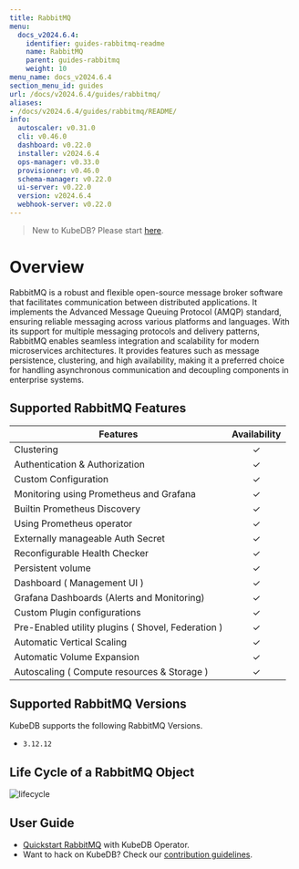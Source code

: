 ```yaml
---
title: RabbitMQ
menu:
  docs_v2024.6.4:
    identifier: guides-rabbitmq-readme
    name: RabbitMQ
    parent: guides-rabbitmq
    weight: 10
menu_name: docs_v2024.6.4
section_menu_id: guides
url: /docs/v2024.6.4/guides/rabbitmq/
aliases:
- /docs/v2024.6.4/guides/rabbitmq/README/
info:
  autoscaler: v0.31.0
  cli: v0.46.0
  dashboard: v0.22.0
  installer: v2024.6.4
  ops-manager: v0.33.0
  provisioner: v0.46.0
  schema-manager: v0.22.0
  ui-server: v0.22.0
  version: v2024.6.4
  webhook-server: v0.22.0
---
```


> New to KubeDB? Please start [here](/docs/v2024.6.4/README).

# Overview 

RabbitMQ is a robust and flexible open-source message broker software that facilitates communication between distributed applications. It implements the Advanced Message Queuing Protocol (AMQP) standard, ensuring reliable messaging across various platforms and languages. With its support for multiple messaging protocols and delivery patterns, RabbitMQ enables seamless integration and scalability for modern microservices architectures. It provides features such as message persistence, clustering, and high availability, making it a preferred choice for handling asynchronous communication and decoupling components in enterprise systems.

## Supported RabbitMQ Features

| Features                                           | Availability |
|----------------------------------------------------|:------------:|
| Clustering                                         |   &#10003;   |
| Authentication & Authorization                     |   &#10003;   |
| Custom Configuration                               |   &#10003;   |
| Monitoring using Prometheus and Grafana            |   &#10003;   |
| Builtin Prometheus Discovery                       |   &#10003;   |
| Using Prometheus operator                          |   &#10003;   |
| Externally manageable Auth Secret                  |   &#10003;   |
| Reconfigurable Health Checker                      |   &#10003;   |
| Persistent volume                                  |   &#10003;   | 
| Dashboard ( Management UI )                        |   &#10003;   |
| Grafana Dashboards (Alerts and Monitoring)         |   &#10003;   |
| Custom Plugin configurations                       |   &#10003;   |
| Pre-Enabled utility plugins ( Shovel, Federation ) |   &#10003;   |
| Automatic Vertical Scaling                         |   &#10003;   |
| Automatic Volume Expansion                         |   &#10003;   |
| Autoscaling ( Compute resources & Storage )        |   &#10003;   |


## Supported RabbitMQ Versions

KubeDB supports the following RabbitMQ Versions.
- `3.12.12`

## Life Cycle of a RabbitMQ Object

<!---
ref : https://cacoo.com/diagrams/4PxSEzhFdNJRIbIb/0281B
--->

<p text-align="center">
    <img alt="lifecycle"  src="/docs/v2024.6.4/guides/rabbitmq/images/rabbitmq-lifecycle.png" >
</p>

## User Guide

- [Quickstart RabbitMQ](/docs/v2024.6.4/guides/rabbitmq/quickstart/quickstart) with KubeDB Operator.
- Want to hack on KubeDB? Check our [contribution guidelines](/docs/v2024.6.4/CONTRIBUTING).